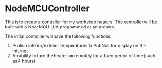 # NodeMCUController
This is to create a controller for my workshop heaters. The controller will be built with a NodeMCU LUA programmed as an arduino.

The initial controller will have the following functions:
1. Publish interior/exterior temperatures to PubNub for display on the internet
2. An ability to turn the heater on remotely for a fixed period of time (such as 4 hours).

